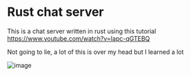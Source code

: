 # Rust chat server 
This is a chat server written in rust using this tutorial https://www.youtube.com/watch?v=Iapc-qGTEBQ

Not going to lie, a lot of this is over my head but I learned a lot

![image](https://user-images.githubusercontent.com/19278569/198755566-e2aecb23-a39f-4929-8702-94108856df28.png)
